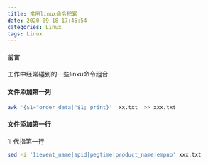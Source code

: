 ```yaml
---
title: 常用linux命令积累
date: 2020-09-18 17:45:54
categories: Linux
tags: Linux
---
```


#### 前言
工作中经常碰到的一些linxu命令组合
<!--more-->

#### 文件添加第一列
```sh
awk '{$1="order_data|"$1; print}'  xx.txt  >> xxx.txt
```
#### 文件添加第一行
1i 代指第一行
```sh
sed -i '1ievent_name|apid|pegtime|product_name|empno' xxx.txt

```